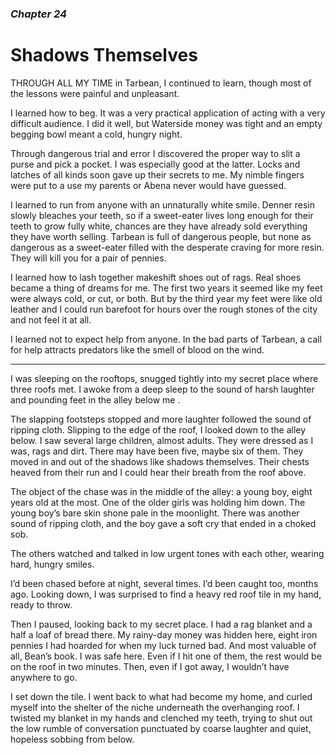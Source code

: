 ### *Chapter 24*

# Shadows Themselves

THROUGH ALL MY TIME in Tarbean, I continued to learn, though most of the lessons were painful and unpleasant.

I learned how to beg. It was a very practical application of acting with a very difficult audience. I did it well, but Waterside money was tight and an empty begging bowl meant a cold, hungry night.

Through dangerous trial and error I discovered the proper way to slit a purse and pick a pocket. I was especially good at the latter. Locks and latches of all kinds soon gave up their secrets to me. My nimble fingers were put to a use my parents or Abena never would have guessed.

I learned to run from anyone with an unnaturally white smile. Denner resin slowly bleaches your teeth, so if a sweet-eater lives long enough for their teeth to grow fully white, chances are they have already sold everything they have worth selling. Tarbean is full of dangerous people, but none as dangerous as a sweet-eater filled with the desperate craving for more resin. They will kill you for a pair of pennies.

I learned how to lash together makeshift shoes out of rags. Real shoes became a thing of dreams for me. The first two years it seemed like my feet were always cold, or cut, or both. But by the third year my feet were like old leather and I could run barefoot for hours over the rough stones of the city and not feel it at all.

I learned not to expect help from anyone. In the bad parts of Tarbean, a call for help attracts predators like the smell of blood on the wind. 

--- 

I was sleeping on the rooftops, snugged tightly into my secret place where three roofs met. I awoke from a deep sleep to the sound of harsh laughter and pounding feet in the alley below me .

The slapping footsteps stopped and more laughter followed the sound of ripping cloth. Slipping to the edge of the roof, I looked down to the alley below. I saw several large children, almost adults. They were dressed as I was, rags and dirt. There may have been five, maybe six of them. They moved in and out of the shadows like shadows themselves. Their chests heaved from their run and I could hear their breath from the roof above.

The object of the chase was in the middle of the alley: a young boy, eight years old at the most. One of the older girls was holding him down. The young boy’s bare skin shone pale in the moonlight. There was another sound of ripping cloth, and the boy gave a soft cry that ended in a choked sob.

The others watched and talked in low urgent tones with each other, wearing hard, hungry smiles.

I’d been chased before at night, several times. I’d been caught too, months ago. Looking down, I was surprised to find a heavy red roof tile in my hand, ready to throw.

Then I paused, looking back to my secret place. I had a rag blanket and a half a loaf of bread there. My rainy-day money was hidden here, eight iron pennies I had hoarded for when my luck turned bad. And most valuable of all, Bean’s book. I was safe here. Even if I hit one of them, the rest would be on the roof in two minutes. Then, even if I got away, I wouldn’t have anywhere to go.

I set down the tile. I went back to what had become my home, and curled myself into the shelter of the niche underneath the overhanging roof. I twisted my blanket in my hands and clenched my teeth, trying to shut out the low rumble of conversation punctuated by coarse laughter and quiet, hopeless sobbing from below.
